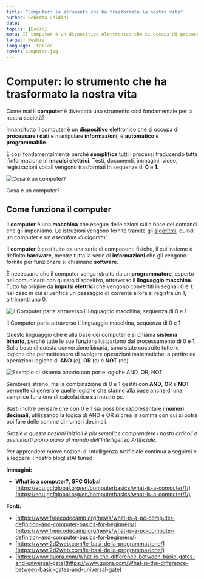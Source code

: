 ```yaml
---
title: "Computer: lo strumento che ha trasformato la nostra vita"
author: Roberta Ghidini
date: 
topics: [Basic]
meta: Il computer è un dispositivo elettronico che si occupa di processare i dati e manipolare informazioni, è automatica e programmabile.
target: Newbie
language: Italian
cover: Computer.jpg
---
```




# Computer: lo strumento che ha trasformato la nostra vita

Come mai il **computer** è diventato uno strumento così fondamentale per la nostra società?

Innanzitutto il computer è un **dispositivo** elettronico che si occupa di **processare i dati** e manipolare **informazioni**, è **automatico** e **programmabile**.

È così fondamentalmente perché **semplifica** tutti i processi traducendo tutta l’informazione in **impulsi elettrici**. Testi, documenti, immagini, video, registrazioni vocali vengono trasformati in sequenze di **0** e **1.**

![Cosa è un computer?](./Cos_un_computer.jpg)

Cosa è un computer?

## Come funziona il computer

Il **computer** è una **macchina** che esegue delle azioni sulla base dei comandi che gli imponiamo. Le istruzioni vengono fornite tramite gli [algoritmi](./../cos-è-un-algoritmo-e-per-cosa-si-utilizza/Cos’è%20un%20algoritmo%20e%20per%20cosa%20si%20utilizza.md), quindi un computer è un *esecutore di algoritmi*.

Il **computer** è costituito da una serie di componenti fisiche, il cui insieme è definito **hardware,** mentre tutta la serie di **informazioni** che gli vengono fornite per funzionare si chiamano **software.**

È necessario che il computer venga istruito da un **programmatore**, esperto nel comunicare con questo dispositivo, attraverso il **linguaggio macchina**. Tutto ha origine da **impulsi elettrici** che vengono convertiti in segnali 0 e 1: nel caso in cui si verifica un passaggio di corrente allora si registra un 1, altrimenti uno 0. 

![Il Computer parla attraverso il linguaggio macchina, sequenza di 0 e 1](./Il_Computer_e_linguaggio_macchina.jpg)

Il Computer parla attraverso il linguaggio macchina, sequenza di 0 e 1

Questo linguaggio che è alla base dei computer e si chiama **sistema binario**, perchè tutte le sue funzionalità partono dal processamento di 0 e 1. Sulla base di questa conversione binaria, sono state costruite tutte le logiche che permettessero di svolgere operazioni matematiche, a partire da operazioni logiche di **AND** (e), **OR** (o) e **NOT** (no).

![Esempio di sistema binario con porte logiche AND, OR, NOT](./Untitled.png)

Sembrerà strano, ma la combinazione di 0 e 1 gestiti con **AND**, **OR** e **NOT** permette di generare quelle logiche che stanno alla base anche di una semplice funzione di calcolatrice sul nostro pc.

Basti inoltre pensare che con 0 e 1 sia possibile rappresentare i **numeri decimali,** utilizzando la logica di AND e OR si crea la somma con cui si potrà poi fare delle somme di numeri decimali.


*Grazie a queste nozioni iniziali è piu semplice comprendere i nostri articoli e avvicinarti piano piano al mondo dell’Intelligenza Artificiale.* 

Per apprendere nuove nozioni di Intelligenza Artificiale continua a seguirci e a leggere il nostro blog! stAI tuned 

**Immagini:**

- **What is a computer?, GFC Global** [https://edu.gcfglobal.org/en/computerbasics/what-is-a-computer/1/](https://edu.gcfglobal.org/en/computerbasics/what-is-a-computer/1/)

**Fonti:** 

- [https://www.freecodecamp.org/news/what-is-a-pc-computer-definition-and-computer-basics-for-beginners/](https://www.freecodecamp.org/news/what-is-a-pc-computer-definition-and-computer-basics-for-beginners/)
- [https://www.2d2web.com/le-basi-della-programmazione/](https://www.2d2web.com/le-basi-della-programmazione/)
- [https://www.quora.com/What-is-the-difference-between-basic-gates-and-universal-gate](https://www.quora.com/What-is-the-difference-between-basic-gates-and-universal-gate)